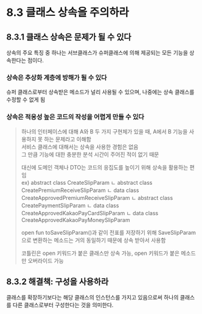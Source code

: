 # 8.3 클래스 상속을 주의하라

## 8.3.1 클래스 상속은 문제가 될 수 있다

상속의 주요 특징 중 하나는 서브클래스가 슈퍼클래스에 의해 제공되는 모든 기능을 상속한다는 점이다.  

### 상속은 추상화 계층에 방해가 될 수 있다

슈퍼 클래스로부터 상속받은 메소드가 널리 사용될 수 있으며, 나중에는 상속 클래스를 수정할 수 없게 됨  

### 상속은 적응성 높은 코드의 작성을 어렵게 만들 수 있다

> 하나의 인터페이스에 대해 A와 B 두 가지 구현체가 있을 때, A에서 B 기능을 사용하지 못 하는 문제라고 이해함  
> 서비스 클래스에 대해서는 상속을 사용한 경험은 없음  
> 그 만큼 기능에 대한 충분한 분석 시간이 주어진 적이 없기 때문  
> 
> 대신에 도메인 객체나 DTO는 코드의 응집도를 높이기 위해 상속을 활용하는 편임  
> ex) abstract class CreateSlipParam
>       ㄴ abstract class CreatePremiumReceiveSlipParam
>           ㄴ data class CreateApprovedPremiumReceiveSlipParam
>       ㄴ abstract class CreatePaymentSlipParam
>           ㄴ data class CreateApprovedKakaoPayCardSlipParam
>           ㄴ data class CreateApprovedKakaoPayMoneySlipParam
> 
> open fun toSaveSlipParam()과 같이 전표를 저장하기 위해 SaveSlipParam으로 변환하는 메소드는 거의 동일하기 때문에 상속 받아서 사용함  
>
> 코틀린은 open 키워드가 붙은 클래스만 상속 가능, open 키워드가 붙은 메소드만 오버라이드 가능  

## 8.3.2 해결책: 구성을 사용하라

클래스를 확장하기보다는 해당 클래스의 인스턴스를 가지고 있음으로써 하나의 클래스를 다른 클래스로부터 구성한다는 것을 의미한다.  



